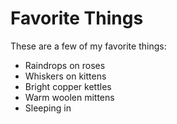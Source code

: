 # Favorite Things

These are a few of my favorite things:

- Raindrops on roses
- Whiskers on kittens
- Bright copper kettles
- Warm woolen mittens
- Sleeping in
